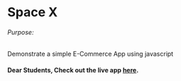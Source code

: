 # Space X

###### Purpose:
   Demonstrate a simple E-Commerce App using javascript

#### Dear Students, Check out the live app [here](http://203.193.173.125/buildriseshine/javascript/spaceX/).